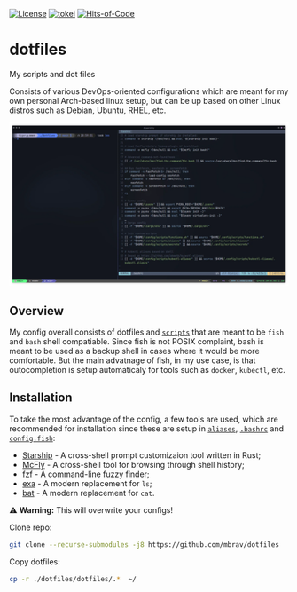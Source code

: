 [![License](https://img.shields.io/badge/License-BSD_3--Clause-yellow.svg)](https://opensource.org/licenses/BSD-3-Clause)
[![tokei](https://tokei.rs/b1/github/mbrav/configs?category=lines)](https://tokei.rs/b1/github/mbrav/configs)
[![Hits-of-Code](https://hitsofcode.com/github/mbrav/dotfiles?branch=main)](https://hitsofcode.com/github/mbrav/dotfiles/view?branch=main)

# dotfiles

My scripts and dot files

Consists of various DevOps-oriented configurations which are meant for my own personal Arch-based linux setup, but can be up based on other Linux distros such as Debian, Ubuntu, RHEL, etc.

![](./screenshot.webp)

## Overview

My config overall consists of dotfiles and [`scripts`](dotfiles/.config/scripts) that are meant to be `fish` and `bash` shell compatiable.
Since fish is not POSIX complaint, bash is meant to be used as a backup shell in cases where it would be more comfortable.
But the main advatnage of fish, in my use case, is that outocompletion is setup automaticaly for tools such as `docker`, `kubectl`, etc.

## Installation

To take the most advantage of the config, a few tools are used, which are recommended for installation since these are setup in [`aliases`](dotfiles/.config/scripts/aliases), [`.bashrc`](dotfiles/.bashrc) and [`config.fish`](dotfiles/.config/fish/config.fish):

- [Starship](https://starship.rs/) - A cross-shell prompt customizaion tool written in Rust;
- [McFly](https://github.com/cantino/mcfly) - A cross-shell tool for browsing through shell history;
- [fzf](https://github.com/junegunn/fzf) - A command-line fuzzy finder;
- [exa](https://github.com/ogham/exa) - A modern replacement for `ls`;
- [bat](https://github.com/sharkdp/bat) - A modern replacement for `cat`.

⚠️ **Warning:** This will overwrite your configs!

Clone repo:

```bash
git clone --recurse-submodules -j8 https://github.com/mbrav/dotfiles
```

Copy dotfiles:

```bash
cp -r ./dotfiles/dotfiles/.*  ~/
```

